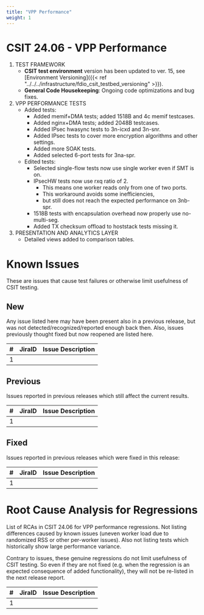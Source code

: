 ```yaml
---
title: "VPP Performance"
weight: 1
---
```


# CSIT 24.06 - VPP Performance

1. TEST FRAMEWORK
   - **CSIT test environment** version has been updated to ver. 15, see
     [Environment Versioning]({{< ref "../../../infrastructure/fdio_csit_testbed_versioning" >}}).
   - **General Code Housekeeping**: Ongoing code optimizations and bug fixes.
2. VPP PERFORMANCE TESTS
   - Added tests:
     - Added memif+DMA tests; added 1518B and 4c memif testcases.
     - Added nginx+DMA tests; added 2048B testcases.
     - Added IPsec hwasync tests to 3n-icxd and 3n-snr.
     - Added IPsec tests to cover more encryption algorithms and other settings.
     - Added more SOAK tests.
     - Added selected 6-port tests for 3na-spr.
   - Edited tests:
     - Selected single-flow tests now use single worker even if SMT is on.
     - IPsecHW tests now use rxq ratio of 2.
       - This means one worker reads only from one of two ports.
       - This workaround avoids some inefficiencies,
       - but still does not reach the expected performance on 3nb-spr.
     - 1518B tests with encapsulation overhead now properly use no-multi-seg.
     - Added TX checksum offload to hoststack tests missing it.
3. PRESENTATION AND ANALYTICS LAYER
   - Detailed views added to comparison tables.

# Known Issues

These are issues that cause test failures or otherwise limit usefulness of CSIT
testing.

## New

Any issue listed here may have been present also in a previous release,
but was not detected/recognized/reported enough back then.
Also, issues previously thought fixed but now reopened are listed here.

**#** | **JiraID**                                       | **Issue Description**
------|--------------------------------------------------|--------------------------------------------------------------
  1   |                                                  |

## Previous

Issues reported in previous releases which still affect the current results.

**#** | **JiraID**                                       | **Issue Description**
------|--------------------------------------------------|--------------------------------------------------------------
  1   |                                                  |

## Fixed

Issues reported in previous releases which were fixed in this release:

**#** | **JiraID**                                       | **Issue Description**
------|--------------------------------------------------|--------------------------------------------------------------
  1   |                                                  |

# Root Cause Analysis for Regressions

List of RCAs in CSIT 24.06 for VPP performance regressions.
Not listing differences caused by known issues (uneven worker load
due to randomized RSS or other per-worker issues).
Also not listing tests which historically show large performance variance.

Contrary to issues, these genuine regressions do not limit usefulness
of CSIT testing. So even if they are not fixed
(e.g. when the regression is an expected consequence of added functionality),
they will not be re-listed in the next release report.

**#** | **JiraID**                                       | **Issue Description**
------|--------------------------------------------------|--------------------------------------------------------------
  1   |                                                  |
